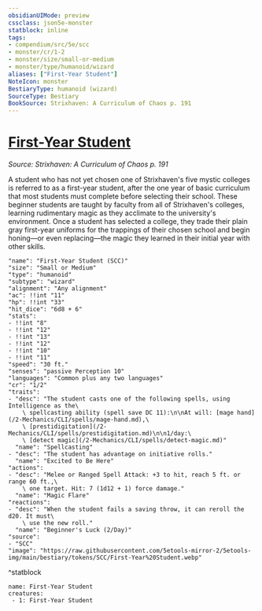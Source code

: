 ```yaml
---
obsidianUIMode: preview
cssclass: json5e-monster
statblock: inline
tags:
- compendium/src/5e/scc
- monster/cr/1-2
- monster/size/small-or-medium
- monster/type/humanoid/wizard
aliases: ["First-Year Student"]
NoteIcon: monster
BestiaryType: humanoid (wizard)
SourceType: Bestiary
BookSource: Strixhaven: A Curriculum of Chaos p. 191
---
```

# [First-Year Student](2-Mechanics\CLI\bestiary\humanoid/first-year-student-scc.md)
*Source: Strixhaven: A Curriculum of Chaos p. 191*  

A student who has not yet chosen one of Strixhaven's five mystic colleges is referred to as a first-year student, after the one year of basic curriculum that most students must complete before selecting their school. These beginner students are taught by faculty from all of Strixhaven's colleges, learning rudimentary magic as they acclimate to the university's environment. Once a student has selected a college, they trade their plain gray first-year uniforms for the trappings of their chosen school and begin honing—or even replacing—the magic they learned in their initial year with other skills.

```statblock
"name": "First-Year Student (SCC)"
"size": "Small or Medium"
"type": "humanoid"
"subtype": "wizard"
"alignment": "Any alignment"
"ac": !!int "11"
"hp": !!int "33"
"hit_dice": "6d8 + 6"
"stats":
- !!int "8"
- !!int "12"
- !!int "13"
- !!int "12"
- !!int "10"
- !!int "11"
"speed": "30 ft."
"senses": "passive Perception 10"
"languages": "Common plus any two languages"
"cr": "1/2"
"traits":
- "desc": "The student casts one of the following spells, using Intelligence as the\
    \ spellcasting ability (spell save DC 11):\n\nAt will: [mage hand](/2-Mechanics/CLI/spells/mage-hand.md),\
    \ [prestidigitation](/2-Mechanics/CLI/spells/prestidigitation.md)\n\n1/day:\
    \ [detect magic](/2-Mechanics/CLI/spells/detect-magic.md)"
  "name": "Spellcasting"
- "desc": "The student has advantage on initiative rolls."
  "name": "Excited to Be Here"
"actions":
- "desc": "Melee or Ranged Spell Attack: +3 to hit, reach 5 ft. or range 60 ft.,\
    \ one target. Hit: 7 (1d12 + 1) force damage."
  "name": "Magic Flare"
"reactions":
- "desc": "When the student fails a saving throw, it can reroll the d20. It must\
    \ use the new roll."
  "name": "Beginner's Luck (2/Day)"
"source":
- "SCC"
"image": "https://raw.githubusercontent.com/5etools-mirror-2/5etools-img/main/bestiary/tokens/SCC/First-Year%20Student.webp"
```
^statblock

```encounter-table
name: First-Year Student
creatures:
 - 1: First-Year Student
```